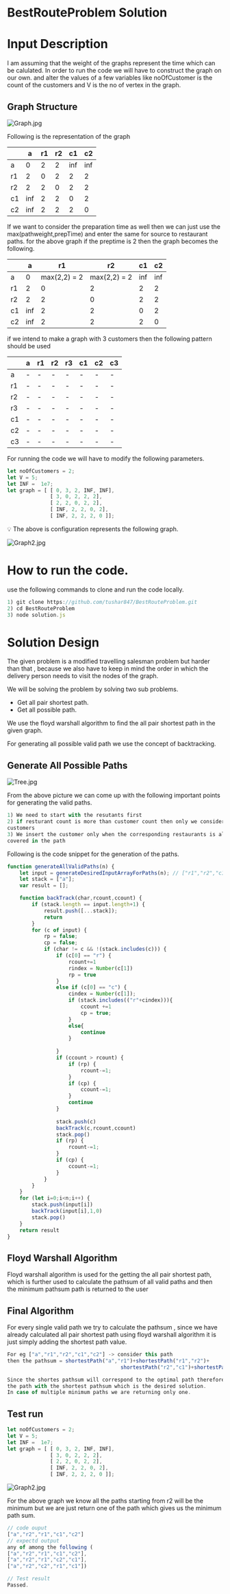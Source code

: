 # BestRouteProblem Solution

# Input Description
I am assuming that the weight of the graphs represent the time which can be calulated.
In order to run the code we will have to construct the graph on our own.
and alter the values of a few variables like noOfCustomer is the count of the customers and V is the no of vertex in the graph.

## Graph Structure

![Graph.jpg](/Images/Graph.jpg)

Following is the representation of the graph

|  | a | r1 | r2 | c1 | c2 |
| --- | --- | --- | --- | --- | --- |
| a | 0 | 2 | 2 | inf | inf |
| r1 | 2 | 0 | 2 | 2 | 2 |
| r2 | 2 | 2 | 0 | 2 | 2 |
| c1 | inf | 2 | 2 | 0 | 2 |
| c2 | inf | 2 | 2 | 2 | 0 |

If we want to consider the preparation time as well then we can just use the max(pathweight,prepTime) and enter the same for source to restaurant paths. for the above graph if the preptime is 2 then the graph becomes the following.

|  | a | r1 | r2 | c1 | c2 |
| --- | --- | --- | --- | --- | --- |
| a | 0 | max(2,2) = 2 | max(2,2) = 2 | inf | inf |
| r1 | 2 | 0 | 2 | 2 | 2 |
| r2 | 2 | 2 | 0 | 2 | 2 |
| c1 | inf | 2 | 2 | 0 | 2 |
| c2 | inf | 2 | 2 | 2 | 0 |

if we intend to make a graph with 3 customers then the following pattern should be used

|  | a | r1 | r2 | r3 | c1 | c2 | c3 |
| --- | --- | --- | --- | --- | --- | --- | --- |
| a | - | - | - | - | - | - | - |
| r1 | - | - | - | - | - | - | - |
| r2 | - | - | - | - | - | - | - |
| r3 | - | - | - | - | - | - | - |
| c1 | - | - | - | - | - | - | - |
| c2 | - | - | - | - | - | - | - |
| c3 | - | - | - | - | - | - | - |

For running the code we will have to modify the following parameters.

```jsx
let noOfCustomers = 2;
let V = 5;
let INF =  1e7;
let graph = [ [ 0, 3, 2, INF, INF],
              [ 3, 0, 2, 2, 2],
              [ 2, 2, 0, 2, 2],
              [ INF, 2, 2, 0, 2],
              [ INF, 2, 2, 2, 0 ]];
```

<aside>
💡 The above is configuration represents the following graph.

</aside>

![Graph2.jpg](/Images/Graph2.jpg)

# How to run the code.

use the following commands to clone and run the code locally.

```jsx
1) git clone https://github.com/tushar847/BestRouteProblem.git
2) cd BestRouteProblem
3) node solution.js
```

# Solution Design

The given problem is a modified travelling salesman problem but harder than that , because we also have to keep in mind the order in which the delivery person needs to visit the nodes of the graph.

We will be solving the problem by solving two sub problems.

- Get all pair shortest path.
- Get all possible path.

We use the floyd warshall algorithm to find the all pair shortest path in the given graph.

For generating all possible valid path we use the concept of backtracking. 

## Generate All Possible Paths

![Tree.jpg](/Images/Tree.jpg)

From the above picture we can come up with the following important points for generating the valid paths.

```jsx
1) We need to start with the resutants first
2) if resturant count is more than customer count then only we consider
customers 
3) We insert the customer only when the corresponding restaurants is already 
covered in the path
```

Following is the code snippet for the generation of the paths.

```jsx
function generateAllValidPaths(n) {
    let input = generateDesiredInputArrayForPaths(n); // ["r1","r2","c1","c2"]
    let stack = ["a"];
    var result = [];

    function backTrack(char,rcount,ccount) {
        if (stack.length == input.length+1) {
            result.push([...stack]);
            return
        }
        for (c of input) {
            rp = false;
            cp = false;
            if (char != c && !(stack.includes(c))) {
                if (c[0] == "r") {
                    rcount+=1
                    rindex = Number(c[1])
                    rp = true
                }
                else if (c[0] == "c") {
                    cindex = Number(c[1]);
                    if (stack.includes(("r"+cindex))){
                        ccount +=1
                        cp = true;
                    }
                    else{
                        continue
                    }
                        
                }
                if (ccount > rcount) {
                    if (rp) {
                        rcount-=1;
                    }
                    if (cp) {
                        ccount-=1;
                    }
                    continue
                }
                
                stack.push(c)
                backTrack(c,rcount,ccount)
                stack.pop()
                if (rp) {
                    rcount-=1;
                }
                if (cp) {
                    ccount-=1;
                }
            }                          
        }
    }
    for (let i=0;i<n;i++) {
        stack.push(input[i])
        backTrack(input[i],1,0)
        stack.pop()
    }
    return result
}
```

## Floyd Warshall Algorithm

Floyd warshall algorithm is used for the getting the all pair shortest path, which is further used to calculate the pathsum of all valid paths and then the minimum pathsum path is returned to the user

## Final Algorithm

For every single valid path we try to calculate the pathsum , since we have already calculated all pair shortest path using floyd warshall algorithm it is just simply adding the shortest path value.

```jsx
For eg ["a","r1","r2","c1","c2"] -> consider this path
then the pathsum = shortestPath("a","r1")+shortestPath("r1","r2")+
									 shortestPath("r2","c1")+shortestPath("c1","c2")

Since the shortes pathsum will correspond to the optimal path therefore we return the 
the path with the shortest pathsum which is the desired solution.
In case of multiple minimum paths we are returning only one.
```

## Test run

```jsx
let noOfCustomers = 2;
let V = 5;
let INF =  1e7;
let graph = [ [ 0, 3, 2, INF, INF],
              [ 3, 0, 2, 2, 2],
              [ 2, 2, 0, 2, 2],
              [ INF, 2, 2, 0, 2],
              [ INF, 2, 2, 2, 0 ]];
```

![Graph2.jpg](/Images/Graph2.jpg)

For the above graph we know all the paths starting from r2 will be the minimum but we are just return one of the path which gives us the minimum path sum.

```jsx
// code ouput 
["a","r2","r1","c1","c2"]
// expectd output
any of among the following (
["a","r2","r1","c1","c2"],
["a","r2","r1","c2","c1"],
["a","r2","c2","r1","c1"])

// Test result 
Passed.
```